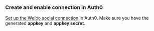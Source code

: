 ### Create and enable connection in Auth0
[Set up the Weibo social connection](https://auth0.com/docs/dashboard/guides/connections/set-up-connections-social) in Auth0. Make sure you have the generated **appkey** and **appkey secret**.
